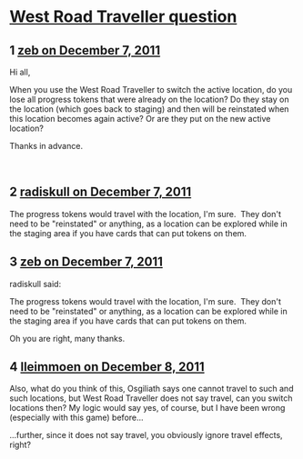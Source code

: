 # [West Road Traveller question](https://community.fantasyflightgames.com/topic/57280-west-road-traveller-question/)

## 1 [zeb on December 7, 2011](https://community.fantasyflightgames.com/topic/57280-west-road-traveller-question/?do=findComment&comment=565088)

Hi all,

When you use the West Road Traveller to switch the active location, do you lose all progress tokens that were already on the location? Do they stay on the location (which goes back to staging) and then will be reinstated when this location becomes again active? Or are they put on the new active location?

Thanks in advance.

 

## 2 [radiskull on December 7, 2011](https://community.fantasyflightgames.com/topic/57280-west-road-traveller-question/?do=findComment&comment=565093)

The progress tokens would travel with the location, I'm sure.  They don't need to be "reinstated" or anything, as a location can be explored while in the staging area if you have cards that can put tokens on them.

## 3 [zeb on December 7, 2011](https://community.fantasyflightgames.com/topic/57280-west-road-traveller-question/?do=findComment&comment=565094)

radiskull said:

The progress tokens would travel with the location, I'm sure.  They don't need to be "reinstated" or anything, as a location can be explored while in the staging area if you have cards that can put tokens on them.



Oh you are right, many thanks.

## 4 [lleimmoen on December 8, 2011](https://community.fantasyflightgames.com/topic/57280-west-road-traveller-question/?do=findComment&comment=565375)

Also, what do you think of this, Osgiliath says one cannot travel to such and such locations, but West Road Traveller does not say travel, can you switch locations then? My logic would say yes, of course, but I have been wrong (especially with this game) before...

...further, since it does not say travel, you obviously ignore travel effects, right?


